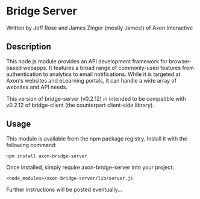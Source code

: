 # Bridge Server

Written by Jeff Rose and James Zinger (mostly James!) of Axon Interactive

## Description

This node.js module provides an API development framework for browser-based webapps. It features a broad range of commonly-used features from authentication to analytics to email notifications. While it is targeted at Axon's websites and eLearning portals, it can handle a wide array of websites and API needs.

This version of bridge-server (v0.2.12) in intended to be compatible with v0.2.12 of bridge-client (the counterpart client-side library).

## Usage

This module is available from the npm package registry. Install it with the following command:

```bash
npm install axon-bridge-server
```

Once installed, simply require axon-bridge-server into your project: 

`<node_modules>/axon-bridge-server/lib/server.js` 

Further instructions will be posted eventually...